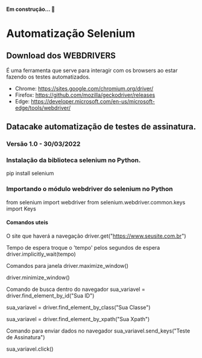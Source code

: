 #### Em construção...  🚧

# Automatização Selenium

## Download dos WEBDRIVERS

É uma ferramenta que serve para interagir com os browsers ao estar fazendo os testes automatizados.

- Chrome:  https://sites.google.com/chromium.org/driver/
- Firefox: https://github.com/mozilla/geckodriver/releases
- Edge:    https://developer.microsoft.com/en-us/microsoft-edge/tools/webdriver/

## Datacake automatização de testes de assinatura.

### Versão 1.0 - 30/03/2022
### Instalação da biblioteca selenium no Python.

pip install selenium

### Importando o módulo webdriver do selenium no Python

from selenium import webdriver
from selenium.webdriver.common.keys import Keys

#### Comandos uteis

O site que haverá a navegação
 driver.get("https://www.seusite.com.br")

Tempo de espera troque o 'tempo' pelos segundos de espera
 driver.implicitly_wait(tempo)

Comandos para janela
 driver.maximize_window()

 driver.minimize_window()

Comando de busca dentro do navegador
 sua_variavel = driver.find_element_by_id("Sua ID")

 sua_variavel = driver.find_element_by_class("Sua Classe")

 sua_variavel = driver.find_element_by_xpath("Sua Xpath")


Comando para enviar dados no navegador
 sua_variavel.send_keys("Teste de Assinatura")

 sua_variavel.click()
